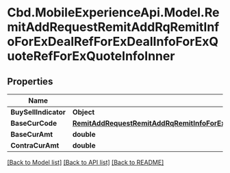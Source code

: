 # Cbd.MobileExperienceApi.Model.RemitAddRequestRemitAddRqRemitInfoForExDealRefForExDealInfoForExQuoteRefForExQuoteInfoInner

## Properties

Name | Type | Description | Notes
------------ | ------------- | ------------- | -------------
**BuySellIndicator** | **Object** |  | [optional] 
**BaseCurCode** | [**RemitAddRequestRemitAddRqRemitInfoForExDealRefForExDealInfoForExQuoteRefForExQuoteInfoInnerBaseCurCode**](RemitAddRequestRemitAddRqRemitInfoForExDealRefForExDealInfoForExQuoteRefForExQuoteInfoInnerBaseCurCode.md) |  | [optional] 
**BaseCurAmt** | **double** |  | [optional] 
**ContraCurAmt** | **double** |  | [optional] 

[[Back to Model list]](../README.md#documentation-for-models) [[Back to API list]](../README.md#documentation-for-api-endpoints) [[Back to README]](../README.md)

